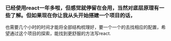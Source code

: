 ### 已经使用react一年多啦，但感觉就停留在会用，当然对底层原理有一些了解。但如果现在你让我从头开始搭建一个项目的话，
也需要几个小时的时间才能将全部结构梳理好，要一个一个的去找相应的配置，希望通过这个项目的探索，能找到更舒服的方法写react.
